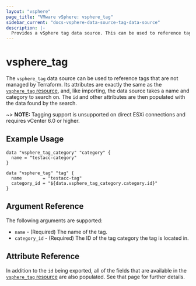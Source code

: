 ```yaml
---
layout: "vsphere"
page_title: "VMware vSphere: vsphere_tag"
sidebar_current: "docs-vsphere-data-source-tag-data-source"
description: |-
  Provides a vSphere tag data source. This can be used to reference tags not managed in Terraform.
---
```


# vsphere\_tag

The `vsphere_tag` data source can be used to reference tags that are not
managed by Terraform. Its attributes are exactly the same as the [`vsphere_tag`
resource][resource-tag], and, like importing, the data source takes a name and
category to search on. The `id` and other attributes are then populated with
the data found by the search.

[resource-tag]: /docs/providers/vsphere/r/tag.html

~> **NOTE:** Tagging support is unsupported on direct ESXi connections and
requires vCenter 6.0 or higher.

## Example Usage

```hcl
data "vsphere_tag_category" "category" {
  name = "testacc-category"
}

data "vsphere_tag" "tag" {
  name        = "testacc-tag"
  category_id = "${data.vsphere_tag_category.category.id}"
}
```

## Argument Reference

The following arguments are supported:

* `name` - (Required) The name of the tag.
* `category_id` - (Required) The ID of the tag category the tag is located in.

## Attribute Reference

In addition to the `id` being exported, all of the fields that are available in
the [`vsphere_tag` resource][resource-tag] are also populated. See that page
for further details.
